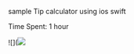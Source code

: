 sample Tip calculator using ios swift

Time Spent: 1 hour

![](![](https://github.com/github/training-kit/blob/master/images/professortocat.png)



